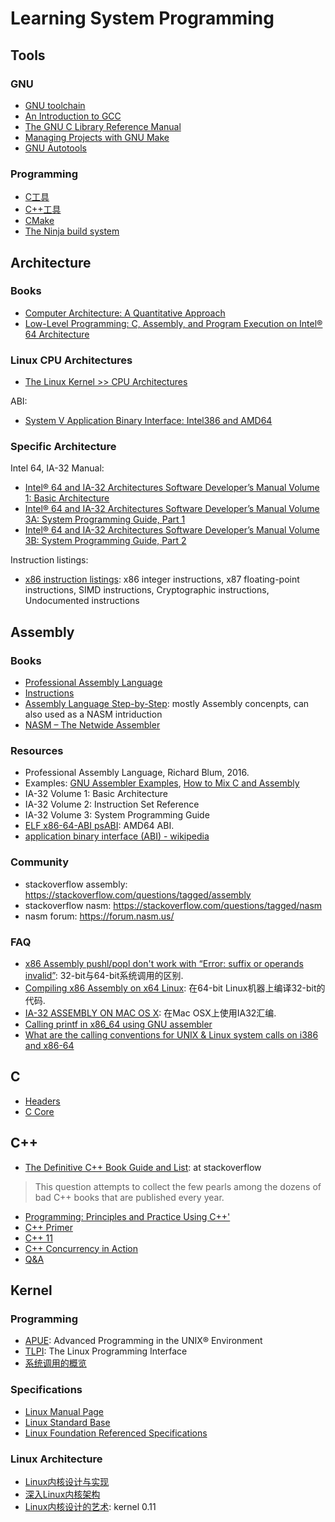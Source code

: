 # Learning System Programming

## Tools

### GNU

- [GNU toolchain](./tools/gnu/gnu-toolchain.md)
- [An Introduction to GCC](./tools/gnu/gcc-intro.md)
- [The GNU C Library Reference Manual](./tools/gnu/gnu-glibc.md)
- [Managing Projects with GNU Make](./tools/gnu/gnu-make.md)
- [GNU Autotools](./tools/gnu/gnu-autotools.md)

### Programming

- [C工具](./tools/programming/c-tool.md)
- [C++工具](./tools/programming/cpp-tool.md)
- [CMake](./tools/programming/cmake/mastering-cmake.md)
- [The Ninja build system](./tools/programming/ninja.md)

## Architecture


### Books

- [Computer Architecture: A Quantitative Approach](./architecture/CAQA.md)
- [Low-Level Programming: C, Assembly, and Program Execution on Intel® 64 Architecture](./architecture/Low-Level-Programming.md)


### Linux CPU Architectures

- [The Linux Kernel >> CPU Architectures](./architecture/linux-cpu-architecture.md)

ABI:

- [System V Application Binary Interface: Intel386 and AMD64](./architecture/ABI.md)


### Specific Architecture

Intel 64, IA-32 Manual:

- [Intel® 64 and IA-32 Architectures Software Developer’s Manual Volume 1: Basic Architecture](./architecture/intel/vol1-basic-architecture.md)
- [Intel® 64 and IA-32 Architectures Software Developer’s Manual Volume 3A: System Programming Guide, Part 1](./architecture/intel/vol3a-system-programming-guide.md)
- [Intel® 64 and IA-32 Architectures Software Developer’s Manual Volume 3B: System Programming Guide, Part 2](./architecture/intel/vol3b-system-programming-guide.md)

Instruction listings:

- [x86 instruction listings](https://en.wikipedia.org/wiki/X86_instruction_listings): x86 integer instructions, x87 floating-point instructions, SIMD instructions, Cryptographic instructions, Undocumented instructions


## Assembly

### Books

- [Professional Assembly Language](./assembly/pro-assembly.md)
- [Instructions](./assembly/instructions.md)
- [Assembly Language Step-by-Step](./assembly/assembly-step-by-step.md): mostly Assembly concenpts, can also used as a NASM intriduction
- [NASM – The Netwide Assembler](./assembly/nasm.md)

### Resources

- Professional Assembly Language, Richard Blum, 2016.
- Examples: [GNU Assembler Examples](https://cs.lmu.edu/~ray/notes/gasexamples/), [How to Mix C and Assembly](https://www.devdungeon.com/content/how-mix-c-and-assembly)
- IA-32 Volume 1: Basic Architecture
- IA-32 Volume 2: Instruction Set Reference
- IA-32 Volume 3: System Programming Guide
- [ELF x86-64-ABI psABI](https://github.com/hjl-tools/x86-psABI): AMD64 ABI.
- [application binary interface (ABI) - wikipedia](https://en.wikipedia.org/wiki/Application_binary_interface)

### Community

- stackoverflow assembly: https://stackoverflow.com/questions/tagged/assembly
- stackoverflow nasm: https://stackoverflow.com/questions/tagged/nasm
- nasm forum: https://forum.nasm.us/

### FAQ

- [x86 Assembly pushl/popl don't work with “Error: suffix or operands invalid”](https://stackoverflow.com/questions/5485468/x86-assembly-pushl-popl-dont-work-with-error-suffix-or-operands-invalid): 32-bit与64-bit系统调用的区别.
- [Compiling x86 Assembly on x64 Linux](https://denniskubes.com/2017/01/31/compiling-x86-assembly-on-x64-linux/): 在64-bit Linux机器上编译32-bit的代码.
- [IA-32 ASSEMBLY ON MAC OS X](https://fabiensanglard.net/macosxassembly/index.php): 在Mac OSX上使用IA32汇编.
- [Calling printf in x86_64 using GNU assembler](https://stackoverflow.com/questions/38335212/calling-printf-in-x86-64-using-gnu-assembler)
- [What are the calling conventions for UNIX & Linux system calls on i386 and x86-64](https://stackoverflow.com/questions/2535989/what-are-the-calling-conventions-for-unix-linux-system-calls-on-i386-and-x86-6)


## C

- [Headers](./c/c-headers.md)
- [C Core](./c/c-core.md)

## C++


- [The Definitive C++ Book Guide and List](https://stackoverflow.com/questions/388242/the-definitive-c-book-guide-and-list/388282#388282): at stackoverflow

> This question attempts to collect the few pearls among the dozens of bad C++ books that are published every year.

- [Programming: Principles and Practice Using C++'](./cpp/PPP2/PPP2.md)
- [C++ Primer](./cpp/CP5/CP5.md)
- [C++ 11](./cpp/CXX11-Standard.md)
- [C++ Concurrency in Action](./cpp/cpp_concurrency.md)
- [Q&A](./cpp/QA.md)

## Kernel

### Programming

- [APUE](./kernel/programming/apue.md): Advanced Programming in the UNIX® Environment
- [TLPI](./kernel/programming/tlpi.md): The Linux Programming Interface
- [系统调用的概览](./kernel/programming/syscall.md)

### Specifications

- [Linux Manual Page](./kernel/specification/linux-man.md)
- [Linux Standard Base](./kernel/specification/linux-standard-base.md)
- [Linux Foundation Referenced Specifications](./kernel/specification/linux-ref-spec.md)

### Linux Architecture

- [Linux内核设计与实现](./kernel/linux-arch/kernel-dev/kernel-dev.md)
- [深入Linux内核架构](./kernel/linux-arch/linux-arch.md)
- [Linux内核设计的艺术](./kernel/linux-arch/linux-0.11.md): kernel 0.11
